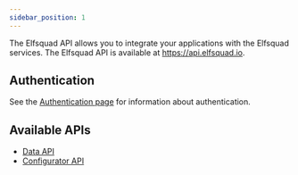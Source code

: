 ```yaml
---
sidebar_position: 1
---
```


The Elfsquad API allows you to integrate your applications with the Elfsquad services. The Elfsquad API is available at https://api.elfsquad.io.

## Authentication
See the [Authentication page](authentication) for information about authentication.

## Available APIs

* [Data API](/apis/data)
* [Configurator API](/apis/configurator)
<!-- * [EMS API](/apis/ems) -->
